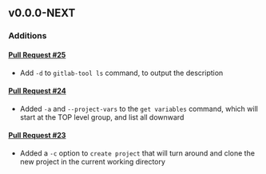 ## v0.0.0-NEXT

### Additions

#### [Pull Request #25](https://github.com/Maahsome/gitlab-tool/pull/25)

- Add `-d` to `gitlab-tool ls` command, to output the description

#### [Pull Request #24](https://github.com/Maahsome/gitlab-tool/pull/24)

- Added `-a` and `--project-vars` to the `get variables` command, which will start at the TOP level group, and list all downward

#### [Pull Request #23](https://github.com/Maahsome/gitlab-tool/pull/23)

- Added a `-c` option to `create project` that will turn around and clone the new project in the current working directory

